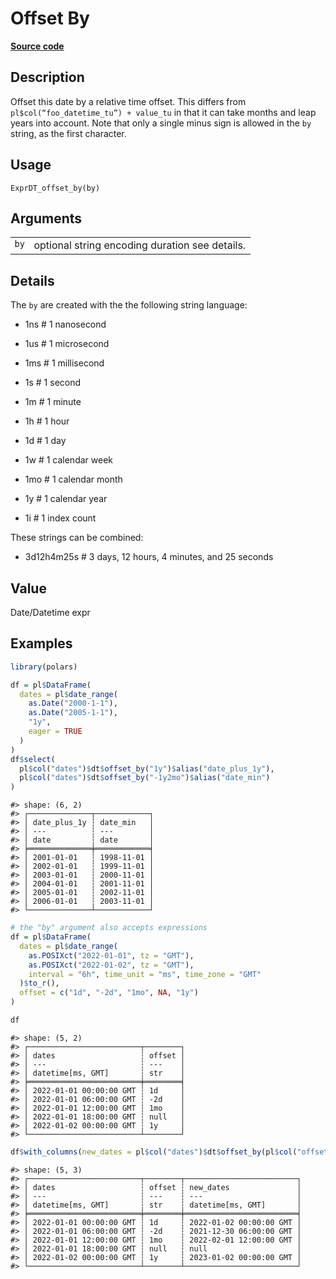 

# Offset By

[**Source code**](https://github.com/pola-rs/r-polars/tree/5765842071140bd7a822ebb4fd6b0ab652d73f0d/R/expr__datetime.R#L940)

## Description

Offset this date by a relative time offset. This differs from
<code>pl$col(“foo_datetime_tu”) + value_tu</code> in that it can take
months and leap years into account. Note that only a single minus sign
is allowed in the <code>by</code> string, as the first character.

## Usage

<pre><code class='language-R'>ExprDT_offset_by(by)
</code></pre>

## Arguments

<table>
<tr>
<td style="white-space: nowrap; font-family: monospace; vertical-align: top">
<code id="ExprDT_offset_by_:_by">by</code>
</td>
<td>
optional string encoding duration see details.
</td>
</tr>
</table>

## Details

The <code>by</code> are created with the the following string language:

<ul>
<li>

1ns \# 1 nanosecond

</li>
<li>

1us \# 1 microsecond

</li>
<li>

1ms \# 1 millisecond

</li>
<li>

1s \# 1 second

</li>
<li>

1m \# 1 minute

</li>
<li>

1h \# 1 hour

</li>
<li>

1d \# 1 day

</li>
<li>

1w \# 1 calendar week

</li>
<li>

1mo \# 1 calendar month

</li>
<li>

1y \# 1 calendar year

</li>
<li>

1i \# 1 index count

</li>
</ul>

These strings can be combined:

<ul>
<li>

3d12h4m25s \# 3 days, 12 hours, 4 minutes, and 25 seconds

</li>
</ul>

## Value

Date/Datetime expr

## Examples

``` r
library(polars)

df = pl$DataFrame(
  dates = pl$date_range(
    as.Date("2000-1-1"),
    as.Date("2005-1-1"),
    "1y",
    eager = TRUE
  )
)
df$select(
  pl$col("dates")$dt$offset_by("1y")$alias("date_plus_1y"),
  pl$col("dates")$dt$offset_by("-1y2mo")$alias("date_min")
)
```

    #> shape: (6, 2)
    #> ┌──────────────┬────────────┐
    #> │ date_plus_1y ┆ date_min   │
    #> │ ---          ┆ ---        │
    #> │ date         ┆ date       │
    #> ╞══════════════╪════════════╡
    #> │ 2001-01-01   ┆ 1998-11-01 │
    #> │ 2002-01-01   ┆ 1999-11-01 │
    #> │ 2003-01-01   ┆ 2000-11-01 │
    #> │ 2004-01-01   ┆ 2001-11-01 │
    #> │ 2005-01-01   ┆ 2002-11-01 │
    #> │ 2006-01-01   ┆ 2003-11-01 │
    #> └──────────────┴────────────┘

``` r
# the "by" argument also accepts expressions
df = pl$DataFrame(
  dates = pl$date_range(
    as.POSIXct("2022-01-01", tz = "GMT"),
    as.POSIXct("2022-01-02", tz = "GMT"),
    interval = "6h", time_unit = "ms", time_zone = "GMT"
  )$to_r(),
  offset = c("1d", "-2d", "1mo", NA, "1y")
)

df
```

    #> shape: (5, 2)
    #> ┌─────────────────────────┬────────┐
    #> │ dates                   ┆ offset │
    #> │ ---                     ┆ ---    │
    #> │ datetime[ms, GMT]       ┆ str    │
    #> ╞═════════════════════════╪════════╡
    #> │ 2022-01-01 00:00:00 GMT ┆ 1d     │
    #> │ 2022-01-01 06:00:00 GMT ┆ -2d    │
    #> │ 2022-01-01 12:00:00 GMT ┆ 1mo    │
    #> │ 2022-01-01 18:00:00 GMT ┆ null   │
    #> │ 2022-01-02 00:00:00 GMT ┆ 1y     │
    #> └─────────────────────────┴────────┘

``` r
df$with_columns(new_dates = pl$col("dates")$dt$offset_by(pl$col("offset")))
```

    #> shape: (5, 3)
    #> ┌─────────────────────────┬────────┬─────────────────────────┐
    #> │ dates                   ┆ offset ┆ new_dates               │
    #> │ ---                     ┆ ---    ┆ ---                     │
    #> │ datetime[ms, GMT]       ┆ str    ┆ datetime[ms, GMT]       │
    #> ╞═════════════════════════╪════════╪═════════════════════════╡
    #> │ 2022-01-01 00:00:00 GMT ┆ 1d     ┆ 2022-01-02 00:00:00 GMT │
    #> │ 2022-01-01 06:00:00 GMT ┆ -2d    ┆ 2021-12-30 06:00:00 GMT │
    #> │ 2022-01-01 12:00:00 GMT ┆ 1mo    ┆ 2022-02-01 12:00:00 GMT │
    #> │ 2022-01-01 18:00:00 GMT ┆ null   ┆ null                    │
    #> │ 2022-01-02 00:00:00 GMT ┆ 1y     ┆ 2023-01-02 00:00:00 GMT │
    #> └─────────────────────────┴────────┴─────────────────────────┘
